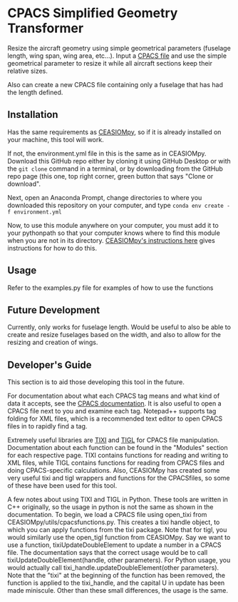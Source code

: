 # CPACS Simplified Geometry Transformer

Resize the aircraft geometry using simple geometrical parameters (fuselage length, wing span, wing area, etc...). Input a [CPACS file](https://www.cpacs.de/) and use the simple geometrical parameter to resize it while all aircraft sections keep their relative sizes.

Also can create a new CPACS file containing only a fuselage that has had the length defined.

## Installation

Has the same requirements as [CEASIOMpy](https://ceasiompy.readthedocs.io/en/latest/), so if it is already installed on your machine, this tool will work.

If not, the environment.yml file in this is the same as in CEASIOMpy. Download this GitHub repo either by cloning it using GitHub Desktop or with the ``git clone`` command in a terminal, or by downloading from the GitHub repo page (this one, top right corner, green button that says "Clone or download". 

Next, open an Anaconda Prompt, change directories to where you downloaded this repository on your computer, and type ``conda env create -f environment.yml``

Now, to use this module anywhere on your computer, you must add it to your pythonpath so that your computer knows where to find this module when you are not in its directory. [CEASIOMpy's instructions here](https://ceasiompy.readthedocs.io/en/latest/user_guide/installation.html#setting-up-your-path-variables) gives instructions for how to do this.
 
## Usage

Refer to the examples.py file for examples of how to use the functions

## Future Development

Currently, only works for fuselage length. Would be useful to also be able to create and resize fuselages based on the width, and also to allow for the resizing and creation of wings.

## Developer's Guide
This section is to aid those developing this tool in the future.

For documentation about what each CPACS tag means and what kind of data it accepts, see the [CPACS documentation](https://cpacs.de/pages/documentation.html). It is also useful to open a CPACS file next to you and examine each tag. Notepad++ supports tag folding for XML files, which is a recommended text editor to open CPACS files in to rapidly find a tag.

Extremely useful libraries are [TIXI](http://tixi.sourceforge.net/Doc/index.html) and [TIGL](https://dlr-sc.github.io/tigl/doc/latest/index.html) for CPACS file manipulation. Documentation about each function can be found in the "Modules" section for each respective page. TIXI contains functions for reading and writing to XML files, while TIGL contains functions for reading from CPACS files and doing CPACS-specific calculations. Also, CEASIOMpy has created some very useful tixi and tigl wrappers and functions for the CPACSfiles, so some of these have been used for this tool. 

A few notes about using TIXI and TIGL in Python. These tools are written in C++ originally, so the usage in python is not the same as shown in the documentation. To begin, we load a CPACS file using open_tixi from CEASIOMpy/utils/cpacsfunctions.py. This creates a tixi handle object, to which you can apply functions from the tixi package. Note that for tigl, you would similarly use the open_tigl function from CEASIOMpy. Say we want to use a function, tixiUpdateDoubleElement to update a number in a CPACS file. The documentation says that the correct usage would be to call tixiUpdateDoubleElement(handle, other parameters). For Python usage, you would actually call tixi_handle.updateDoubleElement(other parameters). Note that the "tixi" at the beginning of the function has been removed, the function is applied to the tixi_handle, and the capital U in update has been made miniscule. Other than these small differences, the usage is the same.
